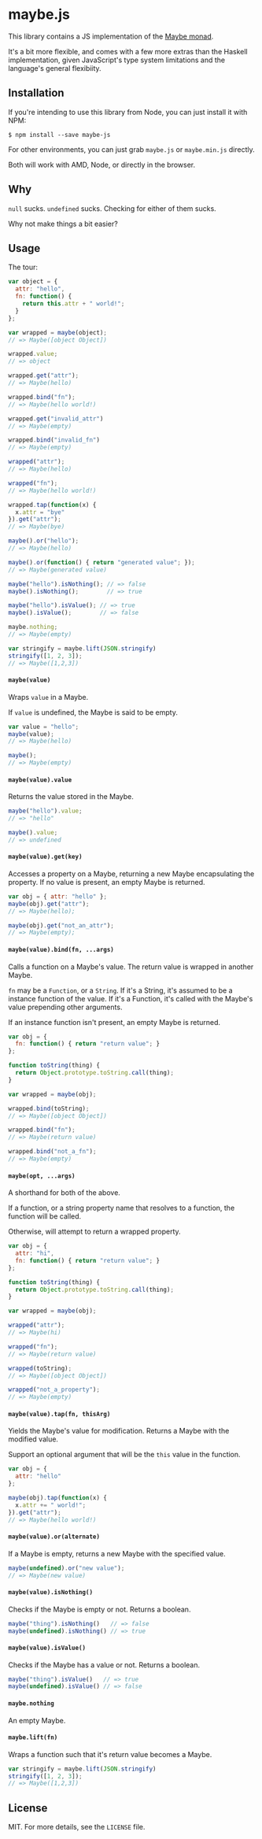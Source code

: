# maybe.js

This library contains a JS implementation of the [Maybe monad][].

It's a bit more flexible, and comes with a few more extras than the Haskell implementation, given JavaScript's type system limitations and the language's general flexibiity.

[Maybe monad]: https://en.wikipedia.org/wiki/Monad_(functional_programming)#The_Maybe_monad

## Installation

If you're intending to use this library from Node, you can just install it with NPM:

    $ npm install --save maybe-js

For other environments, you can just grab `maybe.js` or `maybe.min.js` directly.

Both will work with AMD, Node, or directly in the browser.

## Why

`null` sucks.
`undefined` sucks.
Checking for either of them sucks.

Why not make things a bit easier?

## Usage

The tour:

```javascript
var object = {
  attr: "hello",
  fn: function() {
    return this.attr + " world!";
  }
};

var wrapped = maybe(object);
// => Maybe([object Object])

wrapped.value;
// => object

wrapped.get("attr");
// => Maybe(hello)

wrapped.bind("fn");
// => Maybe(hello world!)

wrapped.get("invalid_attr")
// => Maybe(empty)

wrapped.bind("invalid_fn")
// => Maybe(empty)

wrapped("attr");
// => Maybe(hello)

wrapped("fn");
// => Maybe(hello world!)

wrapped.tap(function(x) {
  x.attr = "bye"
}).get("attr");
// => Maybe(bye)

maybe().or("hello");
// => Maybe(hello)

maybe().or(function() { return "generated value"; });
// => Maybe(generated value)

maybe("hello").isNothing(); // => false
maybe().isNothing();        // => true

maybe("hello").isValue(); // => true
maybe().isValue();        // => false

maybe.nothing;
// => Maybe(empty)

var stringify = maybe.lift(JSON.stringify)
stringify([1, 2, 3]);
// => Maybe([1,2,3])
```

#### `maybe(value)`

Wraps `value` in a Maybe.

If `value` is undefined, the Maybe is said to be empty.

```javascript
var value = "hello";
maybe(value);
// => Maybe(hello)

maybe();
// => Maybe(empty)
```

#### `maybe(value).value`

Returns the value stored in the Maybe.

```javascript
maybe("hello").value;
// => "hello"

maybe().value;
// => undefined
```

#### `maybe(value).get(key)`

Accesses a property on a Maybe, returning a new Maybe encapsulating the property.
If no value is present, an empty Maybe is returned.

```javascript
var obj = { attr: "hello" };
maybe(obj).get("attr");
// => Maybe(hello);

maybe(obj).get("not_an_attr");
// => Maybe(empty);
```

#### `maybe(value).bind(fn, ...args)`

Calls a function on a Maybe's value.
The return value is wrapped in another Maybe.

`fn` may be a `Function`, or a `String`.
If it's a String, it's assumed to be a instance function of the value.
If it's a Function, it's called with the Maybe's value prepending other arguments.

If an instance function isn't present, an empty Maybe is returned.

```javascript
var obj = {
  fn: function() { return "return value"; }
};

function toString(thing) {
  return Object.prototype.toString.call(thing);
}

var wrapped = maybe(obj);

wrapped.bind(toString);
// => Maybe([object Object])

wrapped.bind("fn");
// => Maybe(return value)

wrapped.bind("not_a_fn");
// => Maybe(empty)
```

#### `maybe(opt, ...args)`

A shorthand for both of the above.

If a function, or a string property name that resolves to a function, the function will be called.

Otherwise, will attempt to return a wrapped property.

```javascript
var obj = {
  attr: "hi",
  fn: function() { return "return value"; }
};

function toString(thing) {
  return Object.prototype.toString.call(thing);
}

var wrapped = maybe(obj);

wrapped("attr");
// => Maybe(hi)

wrapped("fn");
// => Maybe(return value)

wrapped(toString);
// => Maybe([object Object])

wrapped("not_a_property");
// => Maybe(empty)
```

#### `maybe(value).tap(fn, thisArg)`

Yields the Maybe's value for modification.
Returns a Maybe with the modified value.

Support an optional argument that will be the `this` value in the function.

```javascript
var obj = {
  attr: "hello"
};

maybe(obj).tap(function(x) {
  x.attr += " world!";
}).get("attr");
// => Maybe(hello world!)
```

#### `maybe(value).or(alternate)`

If a Maybe is empty, returns a new Maybe with the specified value.

```javascript
maybe(undefined).or("new value");
// => Maybe(new value)
```

#### `maybe(value).isNothing()`

Checks if the Maybe is empty or not.
Returns a boolean.

```javascript
maybe("thing").isNothing()   // => false
maybe(undefined).isNothing() // => true
```

#### `maybe(value).isValue()`

Checks if the Maybe has a value or not.
Returns a boolean.

```javascript
maybe("thing").isValue()   // => true
maybe(undefined).isValue() // => false
```

#### `maybe.nothing`

An empty Maybe.

#### `maybe.lift(fn)`

Wraps a function such that it's return value becomes a Maybe.

```javascript
var stringify = maybe.lift(JSON.stringify)
stringify([1, 2, 3]);
// => Maybe([1,2,3])
```

## License

MIT. For more details, see the `LICENSE` file.
